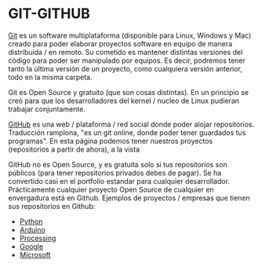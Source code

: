# GIT-GITHUB

[Git](https://git-scm.com/) es un software multiplataforma (disponible para Linux, Windows y Mac) creado para poder elaborar proyectos software en equipo de manera distribuida / en remoto. Su cometido es mantener distintas versiones del código para poder ser manipulado por equipos. Es decir, podremos tener tanto la última versión de un proyecto, como cualquiera versión anterior, todo en la misma carpeta.

Git es Open Source y gratuito (que son cosas distintas). En un principio se creó para que los desarrolladores del kernel / nucleo de Linux pudieran trabajar conjuntamente.

[GitHub](https://github.com/) es una web / plataforma / red social donde poder alojar repositorios. Traducción ramplona, "es un git online, donde poder tener guardados tus programas". En esta página podemos tener nuestros proyectos (repositorios a partir de ahora), a la vista

GitHub no es Open Source, y es gratuita solo si tus repositorios son públicos (para tener repositorios privados debes de pagar). Se ha convertido casi en el portfolio estandar para cualquier desarrollador. Prácticamente cualquier proyecto Open Source de cualquier en envergadura está en Github. Ejemplos de proyectos / empresas que tienen sus repositorios en Github:

- [Python](https://github.com/python)
- [Arduino](https://github.com/arduino)
- [Processing](https://github.com/processing)
- [Google](https://github.com/google)
- [Microsoft](https://github.com/Microsoft)

